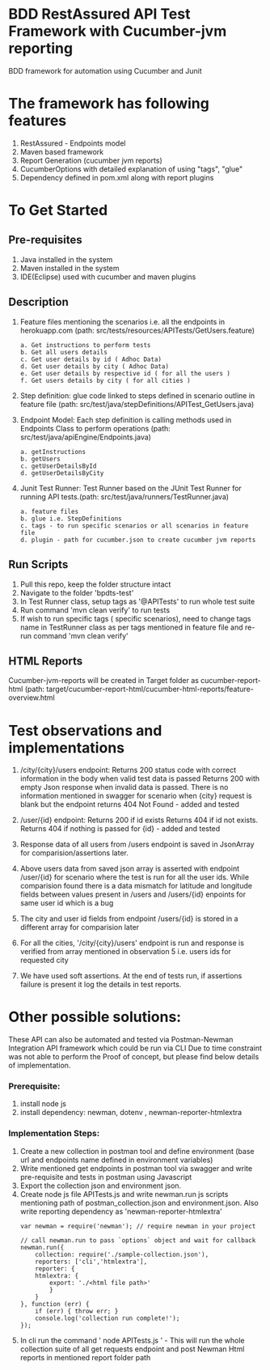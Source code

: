 # BDD RestAssured API Test Framework with Cucumber-jvm reporting
BDD framework for automation using Cucumber and Junit

# The framework has following features
1. RestAssured - Endpoints model
2. Maven based framework
3. Report Generation (cucumber jvm reports)
4. CucumberOptions with detailed explanation of using "tags", "glue"
6. Dependency defined in pom.xml along with report plugins

# To Get Started

## Pre-requisites
1. Java installed in the system
2. Maven installed in the system
3. IDE(Eclipse) used with cucumber and maven plugins

## Description
1. Feature files mentioning the scenarios i.e. all the endpoints in herokuapp.com (path: src/tests/resources/APITests/GetUsers.feature)
	```Scenarios:
	a. Get instructions to perform tests
	b. Get all users details
	c. Get user details by id ( Adhoc Data)
	d. Get user details by city ( Adhoc Data)
	e. Get user details by respective id ( for all the users )
	f. Get users details by city ( for all cities )
	```
2. Step definition: glue code linked to steps defined in scenario outline in feature file (path: src/test/java/stepDefinitions/APITest_GetUsers.java)

3. Endpoint Model: Each step definition is calling methods used in Endpoints Class to perform operations (path: src/test/java/apiEngine/Endpoints.java) 
	```Endpoints.java:
	a. getInstructions
	b. getUsers
	c. getUserDetailsById
	d. getUserDetailsByCity
	```
4. Junit Test Runner: Test Runner based on the JUnit Test Runner for running API tests.(path: src/test/java/runners/TestRunner.java)
	```Runner class incorporates path with CucumberOptions for below:
	a. feature files
	b. glue i.e. StepDefinitions 
	c. tags - to run specific scenarios or all scenarios in feature file
	d. plugin - path for cucumber.json to create cucumber jvm reports
	```

## Run Scripts

1. Pull this repo, keep the folder structure intact
2. Navigate to the folder 'bpdts-test'
3. In Test Runner class, setup tags as '@APITests' to run whole test suite
3. Run command 'mvn clean verify' to run tests
4. If wish to run specific tags ( specific scenarios), need to change tags name in TestRunner class as per tags mentioned in feature file and re-run command 'mvn clean verify'


## HTML Reports 
Cucumber-jvm-reports will be created in Target folder as cucumber-report-html (path: target/cucumber-report-html/cucumber-html-reports/feature-overview.html



# Test observations and implementations
1. /city/{city}/users endpoint:
Returns 200 status code with correct information in the body when valid test data is passed
Returns 200 with empty Json response when invalid data is passed. 
There is no information mentioned in swagger for scenario when {city} request is blank but the endpoint returns 404 Not Found - added and tested

2. /user/{id} endpoint:
Returns 200 if id exists
Returns 404 if id not exists. 
Returns 404 if nothing is passed for {id} -  added and tested

3. Response data of all users from /users endpoint is saved in JsonArray for comparision/assertions later.

4. Above users data from saved json array is asserted with endpoint /user/{id} for scenario where the test is run for all the user ids.
While comparision found there is a data mismatch for latitude and longitude fields between values present in /users  and /users/{id} enpoints for same user id which is a bug

5. The city and user id fields from endpoint /users/{id} is stored in a different array for comparision later

6. For all the cities, '/city/{city}/users' endpoint is run and response is verified from array mentioned in observation 5 i.e. users ids for requested city

7. We have used soft assertions. At the end of tests run, if assertions failure is present it log the details in test reports.


# Other possible solutions: 
These API can also be automated and tested via Postman-Newman Integration API framework which could be run via CLI 
Due to time constraint was not able to perform the Proof of concept, but please find below details of implementation.
### Prerequisite:
1. install node js 
2. install dependency: newman, dotenv , newman-reporter-htmlextra

### Implementation Steps:
1. Create a new collection in postman tool and define environment (base url and endpoints name defined in environment variables)
2. Write mentioned get endpoints in postman tool via swagger and write pre-requisite and tests in postman using Javascript
3. Export the collection json and environment json.
4. Create node js file APITests.js and write newman.run js scripts mentioning path of postman_collection.json and environment.json. Also write reporting dependency as 'newman-reporter-htmlextra'
	```
	var newman = require('newman'); // require newman in your project

	// call newman.run to pass `options` object and wait for callback
	newman.run({
		collection: require('./sample-collection.json'),
		reporters: ['cli','htmlextra'],
		reporter: {
        htmlextra: {
            export: './<html file path>'
			}
		}
	}, function (err) {
		if (err) { throw err; }
		console.log('collection run complete!');
	});
	```
5. In cli run the command ' node APITests.js ' - This will run the whole collection suite of all get requests endpoint and post Newman Html reports in mentioned report folder path
